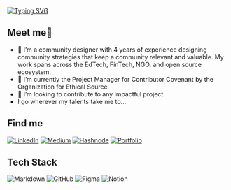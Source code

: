 [![Typing SVG](https://readme-typing-svg.demolab.com?font=Georgia&pause=1000&color=CEA2FD&width=435&lines=Oi!+I+am+Maryblessing+(aka+MB))](https://git.io/typing-svg)

## Meet me👋
- 👀 I’m a community designer with 4 years of experience designing community strategies that keep a community relevant and valuable. My work spans across the EdTech, FinTech, NGO, and open source ecosystem. 
- 🌱 I’m currently the Project Manager for Contributor Covenant by the Organization for Ethical Source
- 💞️ I’m looking to contribute to any impactful project
-  I go wherever my talents take me to... 

## Find me
[![LinkedIn](https://img.shields.io/badge/linkedin-%230077B5.svg?style=for-the-badge&logo=linkedin&logoColor=white)](https://www.linkedin.com/in/maryblessingokolie/) [![Medium](https://img.shields.io/badge/Medium-12100E?style=for-the-badge&logo=medium&logoColor=white)](https://medium.com/@maryblessing.o) [![Hashnode](https://img.shields.io/badge/Hashnode-2962FF?style=for-the-badge&logo=hashnode&logoColor=white)](https://hashnode.com/@maryblessing) [![Portfolio](https://img.shields.io/badge/Portfolio-%23000000.svg?style=for-the-badge&logo=firefox&logoColor=#FF7139)](https://silken-baron-cae.notion.site/Maryblessing-s-Portfolio-54db6851b53b40bcbc482f2361563e55?pvs=740)

## Tech Stack
![Markdown](https://img.shields.io/badge/markdown-%23000000.svg?style=for-the-badge&logo=markdown&logoColor=white) ![GitHub](https://img.shields.io/badge/github-%23121011.svg?style=for-the-badge&logo=github&logoColor=white) ![Figma](https://img.shields.io/badge/figma-%23F24E1E.svg?style=for-the-badge&logo=figma&logoColor=white) ![Notion](https://img.shields.io/badge/Notion-%23000000.svg?style=for-the-badge&logo=notion&logoColor=white)
 

<!---
Maryblessing/Maryblessing is a ✨ special ✨ repository because its `README.md` (this file) appears on your GitHub profile.
You can click the Preview link to take a look at your changes.
--->
